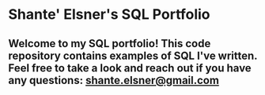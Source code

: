 # Shante' Elsner's SQL Portfolio

## Welcome to my SQL portfolio! This code repository contains examples of SQL I've written. Feel free to take a look and reach out if you have any questions: shante.elsner@gmail.com
